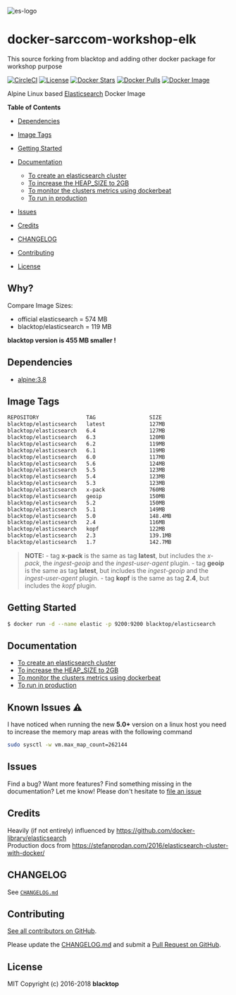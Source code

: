 ![es-logo](https://conference.sarccom.org/wp-content/uploads/2018/02/sarccom-mail-signature-200x93.png)

# docker-sarccom-workshop-elk
This source forking from blacktop and adding other docker package for workshop purpose

[![CircleCI](https://circleci.com/gh/blacktop/docker-elasticsearch-alpine.png?style=shield)](https://circleci.com/gh/blacktop/docker-elasticsearch-alpine) [![License](http://img.shields.io/:license-mit-blue.svg)](http://doge.mit-license.org) [![Docker Stars](https://img.shields.io/docker/stars/blacktop/elasticsearch.svg)](https://hub.docker.com/r/blacktop/elasticsearch/) [![Docker Pulls](https://img.shields.io/docker/pulls/blacktop/elasticsearch.svg)](https://hub.docker.com/r/blacktop/elasticsearch/) [![Docker Image](https://img.shields.io/badge/docker%20image-127MB-blue.svg)](https://hub.docker.com/r/blacktop/elasticsearch/)

Alpine Linux based [Elasticsearch](https://www.elastic.co/products/elasticsearch) Docker Image

**Table of Contents**

- [Dependencies](#dependencies)
- [Image Tags](#image-tags)
- [Getting Started](#getting-started)
- [Documentation](#documentation)

  - [To create an elasticsearch cluster](docs/create.md)
  - [To increase the HEAP_SIZE to 2GB](docs/options.md)
  - [To monitor the clusters metrics using dockerbeat](docs/dockerbeat.md)
  - [To run in production](docs/production.md)

- [Issues](#issues)

- [Credits](#credits)

- [CHANGELOG](#changelog)

- [Contributing](#contributing)

- [License](#license)

## Why?

Compare Image Sizes:

- official elasticsearch = 574 MB
- blacktop/elasticsearch = 119 MB

**blacktop version is 455 MB smaller !**

## Dependencies

- [alpine:3.8](https://hub.docker.com/_/alpine/)

## Image Tags

```bash
REPOSITORY               TAG                 SIZE
blacktop/elasticsearch   latest              127MB
blacktop/elasticsearch   6.4                 127MB
blacktop/elasticsearch   6.3                 120MB
blacktop/elasticsearch   6.2                 119MB
blacktop/elasticsearch   6.1                 119MB
blacktop/elasticsearch   6.0                 117MB
blacktop/elasticsearch   5.6                 124MB
blacktop/elasticsearch   5.5                 123MB
blacktop/elasticsearch   5.4                 123MB
blacktop/elasticsearch   5.3                 123MB
blacktop/elasticsearch   x-pack              760MB
blacktop/elasticsearch   geoip               150MB
blacktop/elasticsearch   5.2                 150MB
blacktop/elasticsearch   5.1                 149MB
blacktop/elasticsearch   5.0                 148.4MB
blacktop/elasticsearch   2.4                 116MB
blacktop/elasticsearch   kopf                122MB
blacktop/elasticsearch   2.3                 139.1MB
blacktop/elasticsearch   1.7                 142.7MB
```

> **NOTE:** - tag **x-pack** is the same as tag **latest**, but includes the _x-pack_, the _ingest-geoip_ and the _ingest-user-agent_ plugin. - tag **geoip** is the same as tag **latest**, but includes the _ingest-geoip_ and the _ingest-user-agent_ plugin. - tag **kopf** is the same as tag **2.4**, but includes the _kopf_ plugin.

## Getting Started

```bash
$ docker run -d --name elastic -p 9200:9200 blacktop/elasticsearch
```

## Documentation

- [To create an elasticsearch cluster](docs/create.md)
- [To increase the HEAP_SIZE to 2GB](docs/options.md)
- [To monitor the clusters metrics using dockerbeat](docs/dockerbeat.md)
- [To run in production](docs/production.md)

## Known Issues :warning:

I have noticed when running the new **5.0+** version on a linux host you need to increase the memory map areas with the following command

```bash
sudo sysctl -w vm.max_map_count=262144
```

## Issues

Find a bug? Want more features? Find something missing in the documentation? Let me know! Please don't hesitate to [file an issue](https://github.com/blacktop/docker-elasticsearch-alpine/issues/new)

## Credits

Heavily (if not entirely) influenced by https://github.com/docker-library/elasticsearch<br> Production docs from https://stefanprodan.com/2016/elasticsearch-cluster-with-docker/

## CHANGELOG

See [`CHANGELOG.md`](https://github.com/blacktop/docker-elasticsearch-alpine/blob/master/CHANGELOG.md)

## Contributing

[See all contributors on GitHub](https://github.com/blacktop/docker-elasticsearch-alpine/graphs/contributors).

Please update the [CHANGELOG.md](https://github.com/blacktop/docker-elasticsearch-alpine/blob/master/CHANGELOG.md) and submit a [Pull Request on GitHub](https://help.github.com/articles/using-pull-requests/).

## License

MIT Copyright (c) 2016-2018 **blacktop**
